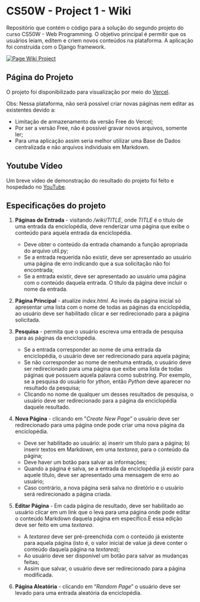 # CS50W - Project 1 - Wiki

Repositório que contém o código para a solução do segundo projeto do curso CS50W - Web Programming. O objetivo principal é permitir que os usuários leiam, editem e criem novos conteúdos na plataforma. A aplicação foi construída com o Django framework.

[![Page Wiki Project](https://i.ibb.co/CVnmvBX/Opera-Instant-neo-2023-05-25-214413-wiki-cs50w-vercel-app.png)](www.youtube.com/watch?v=u0peDMCmqAE&t)

## Página do Projeto

O projeto foi disponibilizado para visualização por meio do [Vercel](https://wiki-cs50w.vercel.app).

Obs: Nessa plataforma, não será possível criar novas páginas nem editar as existentes devido a:

* Limitação de armazenamento da versão Free do Vercel;
* Por ser a versão Free, não é possível gravar novos arquivos, somente ler;
* Para uma aplicação assim seria melhor utilizar uma Base de Dados centralizada e não arquivos individuais em Markdown.

## Youtube Vídeo

Um breve vídeo de demonstração do resultado do projeto foi feito e hospedado no [YouTube](https://www.youtube.com/watch?v=u0peDMCmqAE&t).

## Especificações do projeto

1. **Páginas de Entrada** - visitando */wiki/TITLE*, onde *TITLE* é o título de uma entrada da enciclopédia, deve renderizar uma página que exibe o conteúdo para aquela entrada da enciclopédia.
    * Deve obter o conteúdo da entrada chamando a função apropriada do arquivo util.py;
    * Se a entrada requerida não existir, deve ser apresentado ao usuário uma página de erro indicando que a sua solicitação não foi encontrada;
    * Se a entrada existir, deve ser apresentado ao usuário uma página com o conteúdo daquela entrada. O título da página deve incluir o nome da entrada.

2. **Página Principal** - atualize *index.html*. Ao invés da página inicíal só apresentar uma lista com o nome de todas as páginas da enciclopédia, ao usuário deve ser habilitado clicar e ser redirecionado para a página solicitada.
    
3. **Pesquisa** - permita que o usuário escreva uma entrada de pesquisa para as páginas da enciclopédia.
    * Se a entrada corresponder ao nome de uma entrada da enciclopédia, o usuário deve ser redirecionado para aquela página; 
    * Se não corresponder ao nome de nenhuma entrada, o usuário deve ser redirecionado para uma página que exibe uma lista de todas páginas que possuem aquela palavra como substring. Por exemplo, se a pesquisa do usuário for *ython*, então *Python* deve aparecer no resultado da pesquisa;
    * Clicando no nome de qualquer um desses resultados de pesquisa, o usuário deve ser redirecionado para a página da enciclopédia daquele resultado.

4. **Nova Página** - clicando em "*Create New Page*” o usuário deve ser redirecionado para uma página onde pode criar uma nova página da enciclopédia.
    * Deve ser habilitado ao usuário: a) inserir um título para a página; b) inserir textos em Markdown, em uma *textarea*,  para o conteúdo da página;
    * Deve haver um botão para salvar as informações;
    * Quando a página é salva, se a entrada da enciclopédia já existir para aquele título, deve ser apresentado uma mensagem de erro ao usuário;
    * Caso contrário, a nova página será salva no diretório e o usuário será redirecionado a página criada.

5. **Editar Página** - Em cada página de resultado, deve ser habilitado ao usuário clicar em um link que o leva para uma página onde pode editar o conteúdo Markdown daquela página em específico.E essa edição deve ser feito em uma *textarea*.
    * A *textarea* deve ser pré-preenchida com o conteúdo já existente para aquela página (isto é, o valor inicial de value já deve conter o conteúdo daquela página na *textarea*);
    * Ao usuário deve ser disponível um botão para salvar as mudanças feitas;
    * Assim que salvar, o usuário deve ser redirecionado para a página modificada.

6. **Página Aleatória** - clicando em “*Random Page*” o usuário deve ser levado para uma entrada aleatória da enciclopédia.
